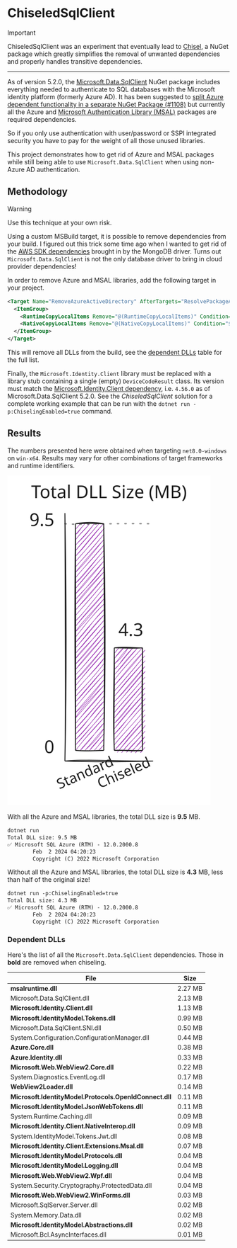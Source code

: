 # ChiseledSqlClient

> [!IMPORTANT]  
> ChiseledSqlClient was an experiment that eventually lead to [Chisel](https://github.com/0xced/Chisel), a NuGet package which greatly simplifies the removal of unwanted dependencies and properly handles transitive dependencies.

---

As of version 5.2.0, the [Microsoft.Data.SqlClient](https://www.nuget.org/packages/Microsoft.Data.SqlClient) NuGet package includes everything needed to authenticate to SQL databases with the Microsoft identity platform (formerly Azure AD). It has been suggested to [split Azure dependent functionality in a separate NuGet Package (#1108)](https://github.com/dotnet/SqlClient/issues/1108) but currently all the Azure and [Microsoft Authentication Library (MSAL)](https://github.com/AzureAD/microsoft-authentication-library-for-dotnet) packages are required dependencies.

So if you only use authentication with user/password or SSPI integrated security you have to pay for the weight of all those unused libraries. 

This project demonstrates how to get rid of Azure and MSAL packages while still being able to use `Microsoft.Data.SqlClient` when using non-Azure AD authentication.

## Methodology

> [!WARNING]  
> Use this technique at your own risk.

Using a custom MSBuild target, it is possible to remove dependencies from your build. I figured out this trick some time ago when I wanted to get rid of the [AWS SDK dependencies](https://jira.mongodb.org/browse/CSHARP-4635) brought in by the MongoDB driver. Turns out `Microsoft.Data.SqlClient` is not the only database driver to bring in cloud provider dependencies!

In order to remove Azure and MSAL libraries, add the following target in your project.

```xml
<Target Name="RemoveAzureActiveDirectory" AfterTargets="ResolvePackageAssets">
  <ItemGroup>
    <RuntimeCopyLocalItems Remove="@(RuntimeCopyLocalItems)" Condition="$([System.String]::Copy('%(RuntimeCopyLocalItems.NuGetPackageId)').StartsWith('Azure')) Or $([System.String]::Copy('%(RuntimeCopyLocalItems.NuGetPackageId)').StartsWith('Microsoft.Identity'))" />
    <NativeCopyLocalItems Remove="@(NativeCopyLocalItems)" Condition="$([System.String]::Copy('%(NativeCopyLocalItems.NuGetPackageId)').StartsWith('Microsoft.Identity'))" />
  </ItemGroup>
</Target>
```

This will remove all DLLs from the build, see the [dependent DLLs](#dependent-dlls) table for the full list.

Finally, the `Microsoft.Identity.Client` library must be replaced with a library stub containing a single (empty) `DeviceCodeResult` class. Its version must match the [Microsoft.Identity.Client dependency](https://www.nuget.org/packages/Microsoft.Data.SqlClient/5.2.0#dependencies-body-tab), i.e. `4.56.0` as of Microsoft.Data.SqlClient 5.2.0. See the _ChiseledSqlClient_ solution for a complete working example that can be run with the `dotnet run -p:ChiselingEnabled=true` command.

## Results

The numbers presented here were obtained when targeting `net8.0-windows` on `win-x64`. Results may vary for other combinations of target frameworks and runtime identifiers.

<img src="results.svg" alt="Total DLL Size (MB) graph">

With all the Azure and MSAL libraries, the total DLL size is **9.5** MB.

```
dotnet run
Total DLL size: 9.5 MB
✅ Microsoft SQL Azure (RTM) - 12.0.2000.8
        Feb  2 2024 04:20:23
        Copyright (C) 2022 Microsoft Corporation
```

Without all the Azure and MSAL libraries, the total DLL size is **4.3** MB, less than half of the original size!

```
dotnet run -p:ChiselingEnabled=true
Total DLL size: 4.3 MB
✅ Microsoft SQL Azure (RTM) - 12.0.2000.8
        Feb  2 2024 04:20:23
        Copyright (C) 2022 Microsoft Corporation
```

### Dependent DLLs

Here's the list of all the `Microsoft.Data.SqlClient` dependencies. Those in **bold** are removed when chiseling.

| File                                                    | Size    |
|---------------------------------------------------------|---------|
| **msalruntime.dll**                                     | 2.27 MB |
| Microsoft.Data.SqlClient.dll                            | 2.13 MB |
| **Microsoft.Identity.Client.dll**                       | 1.13 MB |
| **Microsoft.IdentityModel.Tokens.dll**                  | 0.99 MB |
| Microsoft.Data.SqlClient.SNI.dll                        | 0.50 MB |
| System.Configuration.ConfigurationManager.dll           | 0.44 MB |
| **Azure.Core.dll**                                      | 0.38 MB |
| **Azure.Identity.dll**                                  | 0.33 MB |
| **Microsoft.Web.WebView2.Core.dll**                     | 0.22 MB |
| System.Diagnostics.EventLog.dll                         | 0.17 MB |
| **WebView2Loader.dll**                                  | 0.14 MB |
| **Microsoft.IdentityModel.Protocols.OpenIdConnect.dll** | 0.11 MB |
| **Microsoft.IdentityModel.JsonWebTokens.dll**           | 0.11 MB |
| System.Runtime.Caching.dll                              | 0.09 MB |
| **Microsoft.Identity.Client.NativeInterop.dll**         | 0.09 MB |
| System.IdentityModel.Tokens.Jwt.dll                     | 0.08 MB |
| **Microsoft.Identity.Client.Extensions.Msal.dll**       | 0.07 MB |
| **Microsoft.IdentityModel.Protocols.dll**               | 0.04 MB |
| **Microsoft.IdentityModel.Logging.dll**                 | 0.04 MB |
| **Microsoft.Web.WebView2.Wpf.dll**                      | 0.04 MB |
| System.Security.Cryptography.ProtectedData.dll          | 0.04 MB |
| **Microsoft.Web.WebView2.WinForms.dll**                 | 0.03 MB |
| Microsoft.SqlServer.Server.dll                          | 0.02 MB |
| System.Memory.Data.dll                                  | 0.02 MB |
| **Microsoft.IdentityModel.Abstractions.dll**            | 0.02 MB |
| Microsoft.Bcl.AsyncInterfaces.dll                       | 0.01 MB |
